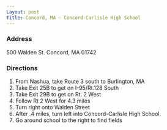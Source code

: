 ```yaml
---
Layout: post
Title: Concord, MA – Concord-Carlisle High School
---
```

### Address
500 Walden St. Concord, MA 01742

### Directions

1. From Nashua, take Route 3 south to Burlington, MA 
2. Take Exit 25B to get on I-95/Rt.128 South
3. Take Exit 29B to get on Rt. 2 West
4. Follow Rt 2 West for 4.3 miles
5. Turn right onto Walden Street
6. After .4 miles, turn left into Concord-Carlisle High School.
7. Go around school to the right to find fields 
